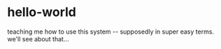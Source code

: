 # hello-world
teaching me how to use this system -- supposedly in super easy terms. we'll see about that...
